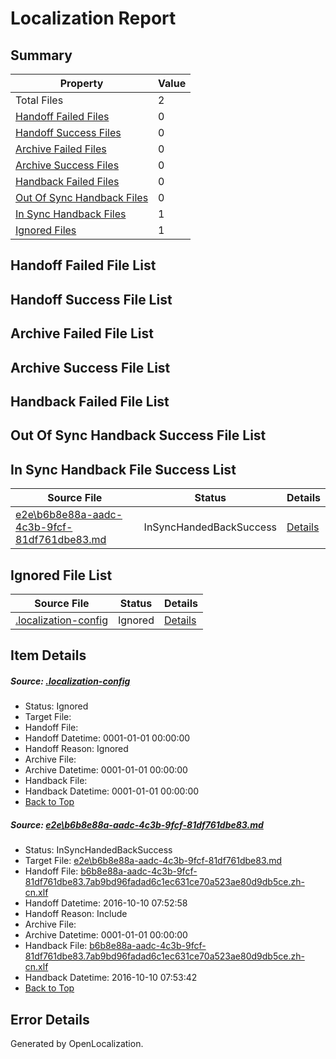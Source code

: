 # <a name='report-top'></a> Localization Report

## Summary
 Property | Value 
 -------- | ----- 
 Total Files | 2
[ Handoff Failed Files ](#handoff-failed-list)| 0
[ Handoff Success Files ](#handoff-success-list)| 0
[ Archive Failed Files ](#archive-failed-list)| 0
[ Archive Success Files ](#archive-success-list)| 0
[ Handback Failed Files ](#handback-failed-list)| 0
[ Out Of Sync Handback Files ](#outofsync-handback-success-list)| 0
[ In Sync Handback Files ](#insync-handback-success-list)| 1
[ Ignored Files ](#ignored-list)| 1

## <a name='handoff-failed-list'></a> Handoff Failed File List

## <a name='handoff-success-list'></a> Handoff Success File List

## <a name='archive-failed-list'></a> Archive Failed File List

## <a name='archive-success-list'></a> Archive Success File List

## <a name='handback-failed-list'></a> Handback Failed File List

## <a name='outofsync-handback-success-list'></a> Out Of Sync Handback Success File List

## <a name='insync-handback-success-list'></a> In Sync Handback File Success List
 Source File | Status | Details 
 ----------- | ------ | ------- 
 [e2e\b6b8e88a-aadc-4c3b-9fcf-81df761dbe83.md](https://github.com/OpenLocalizationTestOrg/ol-test0/blob/84884017c62dcb05f1c8b928a26ace1efba0f505/e2e/b6b8e88a-aadc-4c3b-9fcf-81df761dbe83.md) | InSyncHandedBackSuccess | [Details](#09e4d2d66177e82ec48d722bbfd006c70cd7c37f1)

## <a name='ignored-list'></a> Ignored File List
 Source File | Status | Details 
 ----------- | ------ | ------- 
 [.localization-config](https://github.com/OpenLocalizationTestOrg/ol-test0/blob/84884017c62dcb05f1c8b928a26ace1efba0f505/.localization-config) | Ignored | [Details](#c268a05ecaa7ec85942ed632c29928ee5bd6da8d0)

## Item Details
##### <a name='c268a05ecaa7ec85942ed632c29928ee5bd6da8d0'></a> Source: [.localization-config](https://github.com/OpenLocalizationTestOrg/ol-test0/blob/84884017c62dcb05f1c8b928a26ace1efba0f505/.localization-config)
* Status: Ignored
* Target File: 
* Handoff File: 
* Handoff Datetime: 0001-01-01 00:00:00
* Handoff Reason: Ignored
* Archive File: 
* Archive Datetime: 0001-01-01 00:00:00
* Handback File: 
* Handback Datetime: 0001-01-01 00:00:00
* [Back to Top](#report-top)

##### <a name='09e4d2d66177e82ec48d722bbfd006c70cd7c37f1'></a> Source: [e2e\b6b8e88a-aadc-4c3b-9fcf-81df761dbe83.md](https://github.com/OpenLocalizationTestOrg/ol-test0/blob/84884017c62dcb05f1c8b928a26ace1efba0f505/e2e/b6b8e88a-aadc-4c3b-9fcf-81df761dbe83.md)
* Status: InSyncHandedBackSuccess
* Target File: [e2e\b6b8e88a-aadc-4c3b-9fcf-81df761dbe83.md](https://github.com/OpenLocalizationTestOrg/ol-test0-zhcn/blob/eb99949a6bfc4ad7996c090dbabe78919bbce9e3/e2e/b6b8e88a-aadc-4c3b-9fcf-81df761dbe83.md)
* Handoff File: [b6b8e88a-aadc-4c3b-9fcf-81df761dbe83.7ab9bd96fadad6c1ec631ce70a523ae80d9db5ce.zh-cn.xlf](https://github.com/OpenLocalizationTestOrg/ol-test0-handoff/blob/c2e99e569973e4c01d6c5724f8c0964ed1cbfb08/ol-handoff/OpenLocalizationTestOrg/ol-test0-zhcn/qimu/ht/b6b8e88a-aadc-4c3b-9fcf-81df761dbe83.7ab9bd96fadad6c1ec631ce70a523ae80d9db5ce.zh-cn.xlf)
* Handoff Datetime: 2016-10-10 07:52:58
* Handoff Reason: Include
* Archive File: 
* Archive Datetime: 0001-01-01 00:00:00
* Handback File: [b6b8e88a-aadc-4c3b-9fcf-81df761dbe83.7ab9bd96fadad6c1ec631ce70a523ae80d9db5ce.zh-cn.xlf](https://github.com/OpenLocalizationTestOrg/ol-test0-handback/blob/6bbcf199ac1d3762754a62ffc3ff7227884f6e7c/ol-handback/OpenLocalizationTestOrg/ol-test0-zhcn/qimu/ht/b6b8e88a-aadc-4c3b-9fcf-81df761dbe83.7ab9bd96fadad6c1ec631ce70a523ae80d9db5ce.zh-cn.xlf)
* Handback Datetime: 2016-10-10 07:53:42
* [Back to Top](#report-top)


## Error Details

Generated by OpenLocalization.
